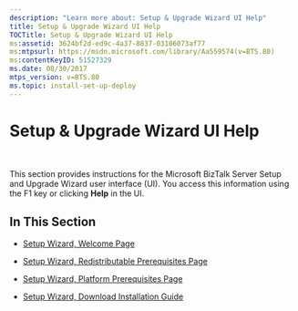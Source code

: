 ```yaml
---
description: "Learn more about: Setup & Upgrade Wizard UI Help"
title: Setup & Upgrade Wizard UI Help
TOCTitle: Setup & Upgrade Wizard UI Help
ms:assetid: 3624bf2d-ed9c-4a37-8837-03106073af77
ms:mtpsurl: https://msdn.microsoft.com/library/Aa559574(v=BTS.80)
ms:contentKeyID: 51527329
ms.date: 08/30/2017
mtps_version: v=BTS.80
ms.topic: install-set-up-deploy
---
```


# Setup & Upgrade Wizard UI Help

 

This section provides instructions for the Microsoft BizTalk Server Setup and Upgrade Wizard user interface (UI). You access this information using the F1 key or clicking **Help** in the UI.

## In This Section

  - [Setup Wizard, Welcome Page](setup-wizard-welcome-page.md)

  - [Setup Wizard, Redistributable Prerequisites Page](setup-wizard-redistributable-prerequisites-page.md)

  - [Setup Wizard, Platform Prerequisites Page](setup-wizard-platform-prerequisites-page.md)

  - [Setup Wizard, Download Installation Guide](setup-wizard-download-installation-guide.md)

